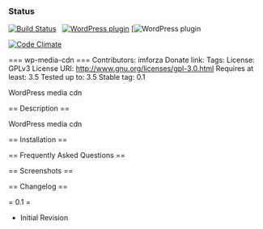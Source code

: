 ### Status
[![Build Status](https://travis-ci.org/ryandhubbard/IDX_Broker_iOS.svg?branch=master)](https://travis-ci.org/ryandhubbard/IDX_Broker_iOS.svg?branch=master)   [![WordPress plugin](https://img.shields.io/wordpress/plugin/v/akismet.svg)](//) [![WordPress plugin](https://img.shields.io/wordpress/v/akismet.svg)

[![Code Climate](chrome-extension://phgahogocbnfilkegjdpohgkkjgahjgk/badges/4.0.svg)](chrome-extension://phgahogocbnfilkegjdpohgkkjgahjgk/badges/4.0.svg)


=== wp-media-cdn ===
Contributors: imforza
Donate link:
Tags:
License: GPLv3
License URI: http://www.gnu.org/licenses/gpl-3.0.html
Requires at least: 3.5
Tested up to: 3.5
Stable tag: 0.1

WordPress media cdn

== Description ==

WordPress media cdn

== Installation ==


== Frequently Asked Questions ==


== Screenshots ==


== Changelog ==

= 0.1 =
- Initial Revision
